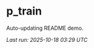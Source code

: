 # p_train

Auto-updating README demo.

<!--START_SECTION:status-->
_Last run: 2025-10-18 03:29 UTC_
<!--END_SECTION:status-->


















































































































































































































































































































































































































































































































































































































































































































































































































































































































































































































































































































































































































































































































































































